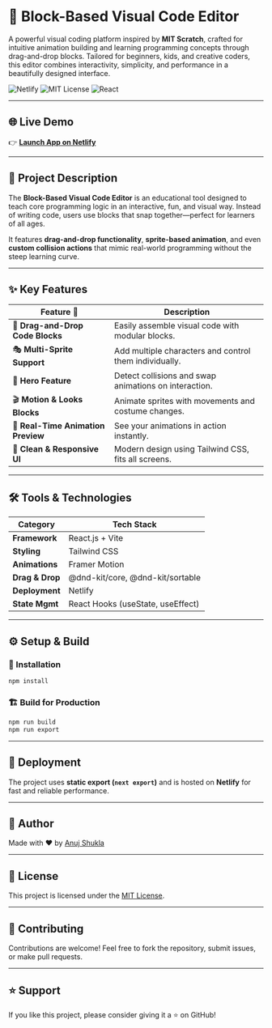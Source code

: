 
# 🧱 Block-Based Visual Code Editor

A powerful visual coding platform inspired by **MIT Scratch**, crafted for intuitive animation building and learning programming concepts through drag-and-drop blocks. Tailored for beginners, kids, and creative coders, this editor combines interactivity, simplicity, and performance in a beautifully designed interface.

![Netlify](https://img.shields.io/netlify/6318e8?style=flat&logo=netlify&color=00C7B7)
![MIT License](https://img.shields.io/badge/License-MIT-blue.svg)
![React](https://img.shields.io/badge/Built%20with-React.js-61DAFB?logo=react)

---

## 🌐 Live Demo

👉 **[Launch App on Netlify](https://imaginative-raindrop-6318e8.netlify.app/)**

---

## 🎯 Project Description

The **Block-Based Visual Code Editor** is an educational tool designed to teach core programming logic in an interactive, fun, and visual way. Instead of writing code, users use blocks that snap together—perfect for learners of all ages.

It features **drag-and-drop functionality**, **sprite-based animation**, and even **custom collision actions** that mimic real-world programming without the steep learning curve.

---

## ✨ Key Features

| Feature 🧩                          | Description |
|------------------------------------|-------------|
| 🔲 **Drag-and-Drop Code Blocks**    | Easily assemble visual code with modular blocks. |
| 🎭 **Multi-Sprite Support**         | Add multiple characters and control them individually. |
| 🧠 **Hero Feature**                 | Detect collisions and swap animations on interaction. |
| 🎬 **Motion & Looks Blocks**        | Animate sprites with movements and costume changes. |
| 🔁 **Real-Time Animation Preview**  | See your animations in action instantly. |
| 🎨 **Clean & Responsive UI**        | Modern design using Tailwind CSS, fits all screens. |

---

## 🛠️ Tools & Technologies

| Category        | Tech Stack |
|-----------------|------------|
| **Framework**   | React.js + Vite |
| **Styling**     | Tailwind CSS |
| **Animations**  | Framer Motion |
| **Drag & Drop** | @dnd-kit/core, @dnd-kit/sortable |
| **Deployment**  | Netlify |
| **State Mgmt**  | React Hooks (useState, useEffect) |

---

## ⚙️ Setup & Build

### 🔧 Installation

```bash
npm install
```

### 🏗️ Build for Production

```bash
npm run build
npm run export
```

---

## 🚀 Deployment

The project uses **static export (`next export`)** and is hosted on **Netlify** for fast and reliable performance.

---

## 👤 Author

Made with ❤️ by [Anuj Shukla](https://github.com/19anujshukla)

---

## 📜 License

This project is licensed under the [MIT License](LICENSE).

---

## 🤝 Contributing

Contributions are welcome! Feel free to fork the repository, submit issues, or make pull requests.

---

## ⭐ Support

If you like this project, please consider giving it a ⭐ on GitHub!
